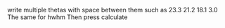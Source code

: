 write multiple thetas with space between them such as 
23.3 21.2 18.1 3.0
The same for hwhm
Then press calculate
